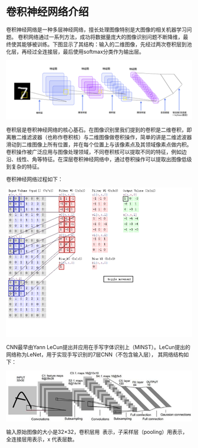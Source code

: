 # 卷积神经网络介绍

卷积神经网络是一种多层神经网络，擅长处理图像特别是大图像的相关机器学习问题。 卷积网络通过一系列方法，成功将数据量庞大的图像识别问题不断降维，最终使其能够被训练。下图显示了其结构：输入的二维图像，先经过两次卷积层到池化层，再经过全连接层，最后使用softmax分类作为输出层。 

![311-cv-nn-04-01](311-cv-nn-04/311-cv-nn-04-01.png)

卷积层是卷积神经网络的核心基石。在图像识别里我们提到的卷积是二维卷积，即离散二维滤波器（也称作卷积核）与二维图像做卷积操作，简单的讲是二维滤波器滑动到二维图像上所有位置，并在每个位置上与该像素点及其领域像素点做内积。卷积操作被广泛应用与图像处理领域，不同卷积核可以提取不同的特征，例如边沿、线性、角等特征。在深层卷积神经网络中，通过卷积操作可以提取出图像低级到复杂的特征。

 卷积神经网络过程如下：



![311-cv-nn-04-02](311-cv-nn-04/311-cv-nn-04-02.gif)

CNN最早由Yann LeCun提出并应用在手写字体识别上（MINST）。LeCun提出的网络称为LeNet，用于实现手写识别的7层CNN（不包含输入层）， 其网络结构如下： 

![311-cv-nn-04-03](311-cv-nn-04/311-cv-nn-04-03.png)

输入原始图像的大小是32×32，卷积层用  表示，子采样层（pooling）用表示，全连接层用表示，x 代表层数。 
















